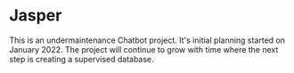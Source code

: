 # Jasper
This is an undermaintenance Chatbot project. 
It's initial planning started on January 2022. 
The project will continue to grow with time where the next step is creating a supervised database.
